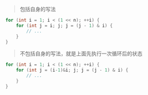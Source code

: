 > 包括自身的写法

```c++
for (int i = 1; i < (1 << n); ++i) {
    for (int j = i; j; j = (j - 1) & i) {
        // ...
    }
}
```

> 不包括自身的写法，就是上面先执行一次循环后的状态

```c++
for (int i = 1; i < (1 << n); ++i) {
    for (int j = (i-1)&i; j; j = (j - 1) & i) {
        // ...
    }
}
```



